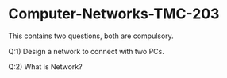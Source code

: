 # Computer-Networks-TMC-203
This contains two questions, both are compulsory.


Q:1) Design a network to connect with two PCs.

Q:2) What is Network?
